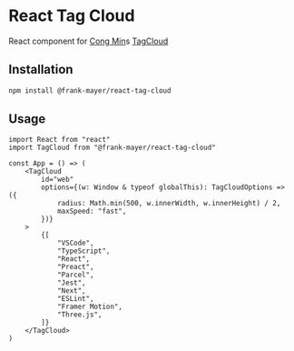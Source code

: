 # React Tag Cloud

React component for [Cong Min](https://github.com/cong-min)s [TagCloud](https://github.com/cong-min/TagCloud)

## Installation

```bash
npm install @frank-mayer/react-tag-cloud
```

## Usage

```tsx
import React from "react"
import TagCloud from "@frank-mayer/react-tag-cloud"

const App = () => (
    <TagCloud
        id="web"
        options={(w: Window & typeof globalThis): TagCloudOptions => ({
            radius: Math.min(500, w.innerWidth, w.innerHeight) / 2,
            maxSpeed: "fast",
        })}
    >
        {[
            "VSCode",
            "TypeScript",
            "React",
            "Preact",
            "Parcel",
            "Jest",
            "Next",
            "ESLint",
            "Framer Motion",
            "Three.js",
        ]}
    </TagCloud>
)
```
